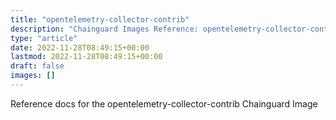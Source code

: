 ```yaml
---
title: "opentelemetry-collector-contrib"
description: "Chainguard Images Reference: opentelemetry-collector-contrib"
type: "article"
date: 2022-11-28T08:49:15+00:00
lastmod: 2022-11-28T08:49:15+00:00
draft: false
images: []
---
```


Reference docs for the opentelemetry-collector-contrib Chainguard Image
